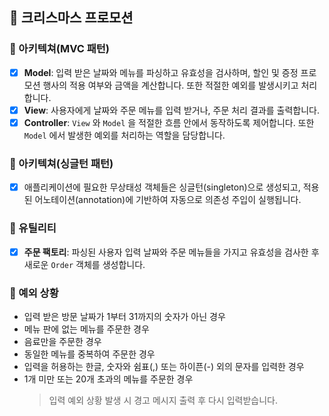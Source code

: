 ## 🚀 크리스마스 프로모션

### 📁 아키텍쳐(MVC 패턴)
- [x] **Model**: 입력 받은 날짜와 메뉴를 파싱하고 유효성을 검사하며, 할인 및 증정 프로모션 행사의 적용 여부와 금액을 계산합니다. 또한 적절한 예외를 발생시키고 처리합니다.
- [x] **View**: 사용자에게 날짜와 주문 메뉴를 입력 받거나, 주문 처리 결과를 출력합니다.
- [x] **Controller**: ```View``` 와 ```Model``` 을 적절한 흐름 안에서 동작하도록 제어합니다. 또한 ```Model``` 에서 발생한 예외를 처리하는 역할을 담당합니다.

### 📁 아키텍쳐(싱글턴 패턴)
- [x] 애플리케이션에 필요한 무상태성 객체들은 싱글턴(singleton)으로 생성되고, 적용된 어노테이션(annotation)에 기반하여 자동으로 의존성 주입이 실행됩니다.

### 🔧 유틸리티
- [x] **주문 팩토리**: 파싱된 사용자 입력 날짜와 주문 메뉴들을 가지고 유효성을 검사한 후 새로운 ```Order``` 객체를 생성합니다.

### 🚨 예외 상황
- 입력 받은 방문 날짜가 1부터 31까지의 숫자가 아닌 경우
- 메뉴 판에 없는 메뉴를 주문한 경우
- 음료만을 주문한 경우
- 동일한 메뉴를 중복하여 주문한 경우
- 입력을 허용하는 한글, 숫자와 쉼표(,) 또는 하이픈(-) 외의 문자를 입력한 경우
- 1개 미만 또는 20개 초과의 메뉴를 주문한 경우
  > 입력 예외 상황 발생 시 경고 메시지 출력 후 다시 입력받습니다.
